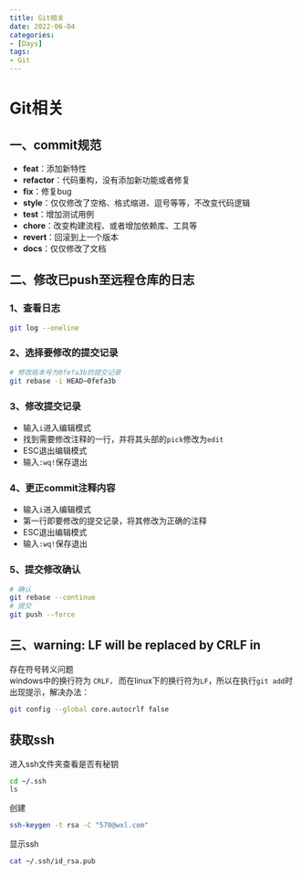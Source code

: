 ```yaml
---
title: Git相关
date: 2022-06-04
categories:
- [Days]
tags:
- Git
---
```

# Git相关
## 一、commit规范
- **feat**：添加新特性
- **refactor**：代码重构，没有添加新功能或者修复
- **fix**：修复bug
- **style**：仅仅修改了空格、格式缩进、逗号等等，不改变代码逻辑
- **test**：增加测试用例
- **chore**：改变构建流程、或者增加依赖库、工具等
- **revert**：回滚到上一个版本
- **docs**：仅仅修改了文档

## 二、修改已push至远程仓库的日志
### 1、查看日志
```bash
git log --oneline
```

### 2、选择要修改的提交记录
```bash
# 修改版本号为0fefa3b的提交记录
git rebase -i HEAD~0fefa3b
```

### 3、修改提交记录
- 输入`i`进入编辑模式
- 找到需要修改注释的一行，并将其头部的`pick`修改为`edit`
- ESC退出编辑模式
- 输入`:wq!`保存退出

### 4、更正commit注释内容
- 输入`i`进入编辑模式
- 第一行即要修改的提交记录，将其修改为正确的注释
- ESC退出编辑模式
- 输入`:wq!`保存退出

### 5、提交修改确认
```bash
# 确认
git rebase --continue
# 提交
git push --force
```

## 三、warning: LF will be replaced by CRLF in 
存在符号转义问题  
windows中的换行符为 `CRLF，` 而在linux下的换行符为`LF`，所以在执行`git add`时出现提示，解决办法：
```sh
git config --global core.autocrlf false
```

## 获取ssh
进入ssh文件夹查看是否有秘钥  
```sh
cd ~/.ssh
ls
```
创建
```sh
ssh-keygen -t rsa -C "570@wxl.com"
```
显示ssh
```sh
cat ~/.ssh/id_rsa.pub
```